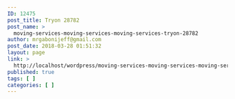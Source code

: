 ```yaml
---
ID: 12475
post_title: Tryon 28782
post_name: >
  moving-services-moving-services-moving-services-tryon-28782
author: mrgabonijeff@gmail.com
post_date: 2018-03-28 01:51:32
layout: page
link: >
  http://localhost/wordpress/moving-services-moving-services-moving-services-tryon-28782/
published: true
tags: [ ]
categories: [ ]
---
```

